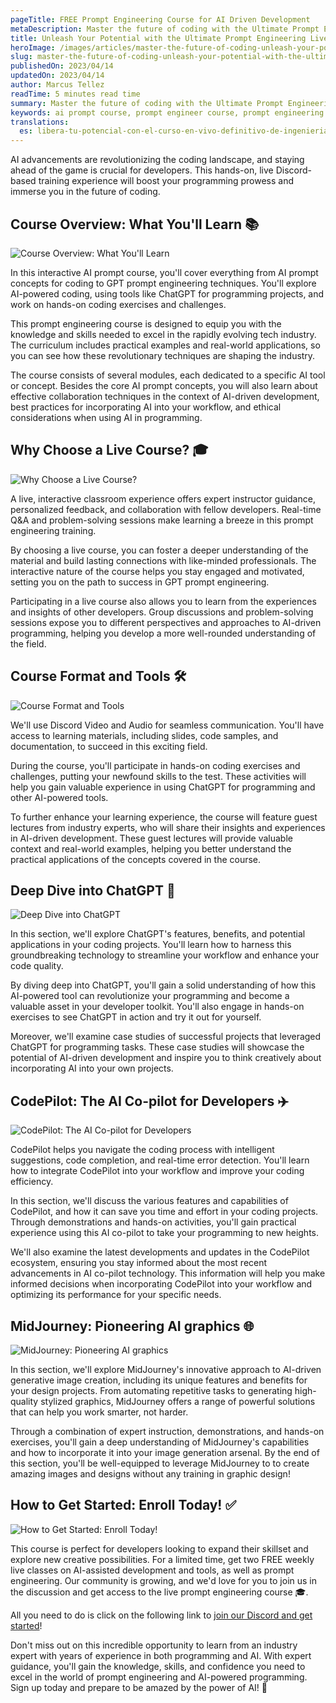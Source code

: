 ```yaml
---
pageTitle: FREE Prompt Engineering Course for AI Driven Development
metaDescription: Master the future of coding with the Ultimate Prompt Engineering Live Course. Learn AI prompt concepts, GPT prompt engineering techniques, and use powerful AI tools. Enroll now for FREE to stay ahead in the tech industry with AI Driven Development.
title: Unleash Your Potential with the Ultimate Prompt Engineering Live Course!
heroImage: /images/articles/master-the-future-of-coding-unleash-your-potential-with-the-ultimate-prompt-engineering-live-course/hero.png
slug: master-the-future-of-coding-unleash-your-potential-with-the-ultimate-prompt-engineering-live-course
publishedOn: 2023/04/14
updatedOn: 2023/04/14
author: Marcus Tellez
readTime: 5 minutes read time
summary: Master the future of coding with the Ultimate Prompt Engineering Live Course, an interactive, hands-on Discord-based training experience designed for developers looking to stay ahead in the rapidly evolving tech industry. Covering AI prompt concepts, GPT prompt engineering techniques, and powerful AI tools like ChatGPT, CodePilot, and MidJourney.
keywords: ai prompt course, prompt engineer course, prompt engineering course, prompt engineering training, gpt prompt engineering, using chatgpt for programming
translations:
  es: libera-tu-potencial-con-el-curso-en-vivo-definitivo-de-ingenieria-de-prompts
---
```


AI advancements are revolutionizing the coding landscape, and staying ahead of the game is crucial for developers. This hands-on, live Discord-based training experience will boost your programming prowess and immerse you in the future of coding.

## Course Overview: What You'll Learn 📚

![Course Overview: What You'll Learn](https://aipaired.com/images/articles/master-the-future-of-coding-unleash-your-potential-with-the-ultimate-prompt-engineering-live-course/course-overview-what-youll-learn.png)

In this interactive AI prompt course, you'll cover everything from AI prompt concepts for coding to GPT prompt engineering techniques. You'll explore AI-powered coding, using tools like ChatGPT for programming projects, and work on hands-on coding exercises and challenges.

This prompt engineering course is designed to equip you with the knowledge and skills needed to excel in the rapidly evolving tech industry. The curriculum includes practical examples and real-world applications, so you can see how these revolutionary techniques are shaping the industry.

The course consists of several modules, each dedicated to a specific AI tool or concept. Besides the core AI prompt concepts, you will also learn about effective collaboration techniques in the context of AI-driven development, best practices for incorporating AI into your workflow, and ethical considerations when using AI in programming.

## Why Choose a Live Course? 🎓

![Why Choose a Live Course?](https://aipaired.com/images/articles/master-the-future-of-coding-unleash-your-potential-with-the-ultimate-prompt-engineering-live-course/why-choose-a-live-course.png)

A live, interactive classroom experience offers expert instructor guidance, personalized feedback, and collaboration with fellow developers. Real-time Q&A and problem-solving sessions make learning a breeze in this prompt engineering training.

By choosing a live course, you can foster a deeper understanding of the material and build lasting connections with like-minded professionals. The interactive nature of the course helps you stay engaged and motivated, setting you on the path to success in GPT prompt engineering.

Participating in a live course also allows you to learn from the experiences and insights of other developers. Group discussions and problem-solving sessions expose you to different perspectives and approaches to AI-driven programming, helping you develop a more well-rounded understanding of the field.

## Course Format and Tools 🛠️

![Course Format and Tools](https://aipaired.com/images/articles/master-the-future-of-coding-unleash-your-potential-with-the-ultimate-prompt-engineering-live-course/course-format-and-tools.png)

We'll use Discord Video and Audio for seamless communication. You'll have access to learning materials, including slides, code samples, and documentation, to succeed in this exciting field.

During the course, you'll participate in hands-on coding exercises and challenges, putting your newfound skills to the test. These activities will help you gain valuable experience in using ChatGPT for programming and other AI-powered tools.

To further enhance your learning experience, the course will feature guest lectures from industry experts, who will share their insights and experiences in AI-driven development. These guest lectures will provide valuable context and real-world examples, helping you better understand the practical applications of the concepts covered in the course.

## Deep Dive into ChatGPT 🤖

![Deep Dive into ChatGPT](https://aipaired.com/images/articles/master-the-future-of-coding-unleash-your-potential-with-the-ultimate-prompt-engineering-live-course/deep-dive-into-chatgpt.png)

In this section, we'll explore ChatGPT's features, benefits, and potential applications in your coding projects. You'll learn how to harness this groundbreaking technology to streamline your workflow and enhance your code quality.

By diving deep into ChatGPT, you'll gain a solid understanding of how this AI-powered tool can revolutionize your programming and become a valuable asset in your developer toolkit. You'll also engage in hands-on exercises to see ChatGPT in action and try it out for yourself.

Moreover, we'll examine case studies of successful projects that leveraged ChatGPT for programming tasks. These case studies will showcase the potential of AI-driven development and inspire you to think creatively about incorporating AI into your own projects.

## CodePilot: The AI Co-pilot for Developers ✈️

![CodePilot: The AI Co-pilot for Developers](https://aipaired.com/images/articles/master-the-future-of-coding-unleash-your-potential-with-the-ultimate-prompt-engineering-live-course/codepilot-the-ai-co-pilot-for-developers.png)

CodePilot helps you navigate the coding process with intelligent suggestions, code completion, and real-time error detection. You'll learn how to integrate CodePilot into your workflow and improve your coding efficiency.

In this section, we'll discuss the various features and capabilities of CodePilot, and how it can save you time and effort in your coding projects. Through demonstrations and hands-on activities, you'll gain practical experience using this AI co-pilot to take your programming to new heights.

We'll also examine the latest developments and updates in the CodePilot ecosystem, ensuring you stay informed about the most recent advancements in AI co-pilot technology. This information will help you make informed decisions when incorporating CodePilot into your workflow and optimizing its performance for your specific needs.

## MidJourney: Pioneering AI graphics 🌐

![MidJourney: Pioneering AI graphics](https://aipaired.com/images/articles/master-the-future-of-coding-unleash-your-potential-with-the-ultimate-prompt-engineering-live-course/midjourney-pioneering-ai-solutions-for-developers.png)

In this section, we'll explore MidJourney's innovative approach to AI-driven generative image creation, including its unique features and benefits for your design projects. From automating repetitive tasks to generating high-quality stylized graphics, MidJourney offers a range of powerful solutions that can help you work smarter, not harder.

Through a combination of expert instruction, demonstrations, and hands-on exercises, you'll gain a deep understanding of MidJourney's capabilities and how to incorporate it into your image generation arsenal. By the end of this section, you'll be well-equipped to leverage MidJourney to to create amazing images and designs without any training in graphic design!

## How to Get Started: Enroll Today! ✅

![How to Get Started: Enroll Today!](https://aipaired.com/images/articles/master-the-future-of-coding-unleash-your-potential-with-the-ultimate-prompt-engineering-live-course/how-to-get-started-enroll-today.png)

This course is perfect for developers looking to expand their skillset and explore new creative possibilities. For a limited time, get two FREE weekly live classes on AI-assisted development and tools, as well as prompt engineering. Our community is growing, and we'd love for you to join us in the discussion and get access to the live prompt engineering course 🎓.

All you need to do is click on the following link to [join our Discord and get started](https://discord.gg/D9PdH96xe9)!

Don't miss out on this incredible opportunity to learn from an industry expert with years of experience in both programming and AI. With expert guidance, you'll gain the knowledge, skills, and confidence you need to excel in the world of prompt engineering and AI-powered programming. Sign up today and prepare to be amazed by the power of AI! 🌟
